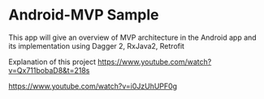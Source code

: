 # Android-MVP Sample
This app will give an overview of MVP architecture in the Android app and its implementation using Dagger 2, RxJava2, Retrofit

Explanation of this project
https://www.youtube.com/watch?v=Qx711bobaD8&t=218s

https://www.youtube.com/watch?v=i0JzUhUPF0g

